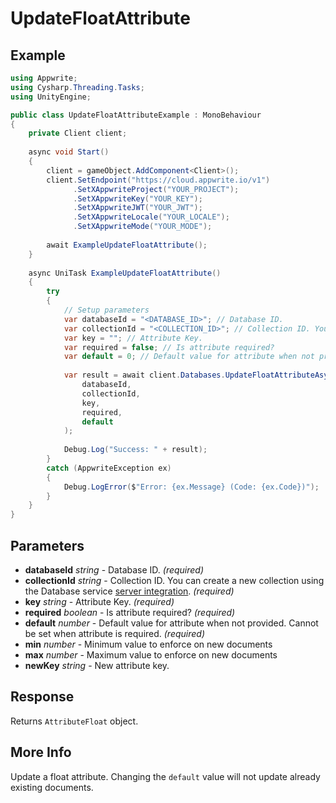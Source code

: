 # UpdateFloatAttribute

## Example

```csharp
using Appwrite;
using Cysharp.Threading.Tasks;
using UnityEngine;

public class UpdateFloatAttributeExample : MonoBehaviour
{
    private Client client;
    
    async void Start()
    {
        client = gameObject.AddComponent<Client>();
        client.SetEndpoint("https://cloud.appwrite.io/v1")
              .SetXAppwriteProject("YOUR_PROJECT");
              .SetXAppwriteKey("YOUR_KEY");
              .SetXAppwriteJWT("YOUR_JWT");
              .SetXAppwriteLocale("YOUR_LOCALE");
              .SetXAppwriteMode("YOUR_MODE");
        
        await ExampleUpdateFloatAttribute();
    }
    
    async UniTask ExampleUpdateFloatAttribute()
    {
        try
        {
            // Setup parameters
            var databaseId = "<DATABASE_ID>"; // Database ID.
            var collectionId = "<COLLECTION_ID>"; // Collection ID. You can create a new collection using the Database service [server integration](https://appwrite.io/docs/server/databases#databasesCreateCollection).
            var key = ""; // Attribute Key.
            var required = false; // Is attribute required?
            var default = 0; // Default value for attribute when not provided. Cannot be set when attribute is required.
            
            var result = await client.Databases.UpdateFloatAttributeAsync(
                databaseId,
                collectionId,
                key,
                required,
                default
            );
            
            Debug.Log("Success: " + result);
        }
        catch (AppwriteException ex)
        {
            Debug.LogError($"Error: {ex.Message} (Code: {ex.Code})");
        }
    }
}
```

## Parameters

- **databaseId** *string* - Database ID. *(required)*
- **collectionId** *string* - Collection ID. You can create a new collection using the Database service [server integration](https://appwrite.io/docs/server/databases#databasesCreateCollection). *(required)*
- **key** *string* - Attribute Key. *(required)*
- **required** *boolean* - Is attribute required? *(required)*
- **default** *number* - Default value for attribute when not provided. Cannot be set when attribute is required. *(required)*
- **min** *number* - Minimum value to enforce on new documents
- **max** *number* - Maximum value to enforce on new documents
- **newKey** *string* - New attribute key.

## Response

Returns `AttributeFloat` object.
## More Info

Update a float attribute. Changing the `default` value will not update already existing documents.

